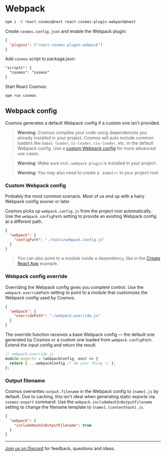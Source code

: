 # Webpack

```bash
npm i -D react-cosmos@next react-cosmos-plugin-webpack@next
```

Create `cosmos.config.json` and enable the Webpack plugin:

```json
{
  "plugins": ["react-cosmos-plugin-webpack"]
}
```

Add `cosmos` script to package.json:

```diff
"scripts": {
  "cosmos": "cosmos"
}
```

Start React Cosmos:

```bash
npm run cosmos
```

## Webpack config

Cosmos generates a default Webpack config if a custom one isn't provided.

> **Warning**: Cosmos compiles your code using dependencies you already installed in your project. Cosmos will auto include common loaders like `babal-loader`, `ts-loader`, `css-loader`, etc. in the default Webpack config. Use a [custom Webpack config](#custom-webpack-config) for more advanced use cases.

> **Warning**: Make sure `html-webpack-plugin` is installed in your project.

> **Warning**: You may also need to create a `.babelrc` in your project root.

### Custom Webpack config

Probably the most common scenario. Most of us end up with a hairy Webpack config sooner or later.

Cosmos picks up `webpack.config.js` from the project root automatically. Use the `webpack.configPath` setting to provide an existing Webpack config at a different path.

```json
{
  "webpack": {
    "configPath": "./tools/webpack.config.js"
  }
}
```

> You can also point to a module inside a dependency, like in the [Create React App](create-react-app.md) example.

### Webpack config override

Overriding the Webpack config gives you complete control. Use the `webpack.overridePath` setting to point to a module that customizes the Webpack config used by Cosmos.

```json
{
  "webpack": {
    "overridePath": "./webpack.override.js"
  }
}
```

The override function receives a base Webpack config — the default one generated by Cosmos or a custom one loaded from `webpack.configPath`. Extend the input config and return the result.

```js
// webpack.override.js
module.exports = (webpackConfig, env) => {
  return { ...webpackConfig /* do your thing */ };
};
```

### Output filename

Cosmos overwrites `output.filename` in the Webpack config to `[name].js` by default. Due to caching, this isn't ideal when generating static exports via `cosmos-export` command. Use the `webpack.includeHashInOutputFilename` setting to change the filename template to `[name].[contenthash].js`.

```json
{
  "webpack": {
    "includeHashInOutputFilename": true
  }
}
```

---

[Join us on Discord](https://discord.gg/3X95VgfnW5) for feedback, questions and ideas.
